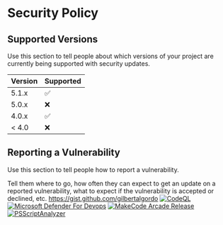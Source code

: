 # Security Policy

## Supported Versions

Use this section to tell people about which versions of your project are
currently being supported with security updates.

| Version | Supported          |
| ------- | ------------------ |
| 5.1.x   | :white_check_mark: |
| 5.0.x   | :x:                |
| 4.0.x   | :white_check_mark: |
| < 4.0   | :x:                |

## Reporting a Vulnerability

Use this section to tell people how to report a vulnerability.

Tell them where to go, how often they can expect to get an update on a
reported vulnerability, what to expect if the vulnerability is accepted or
declined, etc.
https://gist.github.com/gilbertalgordo
[![CodeQL](https://github.com/webrtc-org/make/actions/workflows/codeql.yml/badge.svg)](https://github.com/webrtc-org/make/actions/workflows/codeql.yml)
[![Microsoft Defender For Devops](https://github.com/webrtc-org/make/actions/workflows/defender-for-devops.yml/badge.svg)](https://github.com/webrtc-org/make/actions/workflows/defender-for-devops.yml)
[![MakeCode Arcade Release](https://github.com/webrtc-org/make/actions/workflows/makecode-release.yml/badge.svg)](https://github.com/webrtc-org/make/actions/workflows/makecode-release.yml)
[![PSScriptAnalyzer](https://github.com/webrtc-org/make/actions/workflows/powershell.yml/badge.svg)](https://github.com/webrtc-org/make/actions/workflows/powershell.yml)
